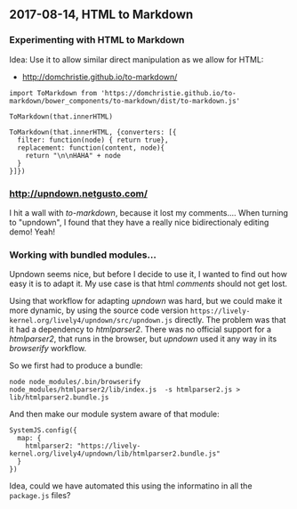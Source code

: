 ## 2017-08-14, HTML to Markdown


### Experimenting with HTML to Markdown

Idea: Use it to allow similar direct manipulation as we allow for HTML:


- http://domchristie.github.io/to-markdown/

```JS
import ToMarkdown from 'https://domchristie.github.io/to-markdown/bower_components/to-markdown/dist/to-markdown.js'

ToMarkdown(that.innerHTML)

ToMarkdown(that.innerHTML, {converters: [{
  filter: function(node) { return true},
  replacement: function(content, node){
    return "\n\nHAHA" + node
  }
}]})
```


### http://upndown.netgusto.com/

I hit a wall with *to-markdown*, because it lost my comments.... 
When turning to "upndown", I found that they have a really nice bidirectionaly editing demo! Yeah!


### Working with bundled modules...

Upndown seems nice, but before I decide to use it, I wanted to find out how easy it is to adapt it. My use case is that html *comments* should not get lost.

Using that workflow for adapting *upndown* was hard, but we could make it more dynamic, by using the source code version `https://lively-kernel.org/lively4/upndown/src/upndown.js` directly. The problem was that it had a dependency to *htmlparser2*. There was no official support for a *htmlparser2*, that runs in the browser, but *upndown* used it any way in its *browserify* workflow.

So we first had to produce a bundle: 
```
node node_modules/.bin/browserify node_modules/htmlparser2/lib/index.js  -s htmlparser2.js > lib/htmlparser2.bundle.js 
```

And then make our module system aware of that module: 

```
SystemJS.config({
  map: {
    htmlparser2: "https://lively-kernel.org/lively4/upndown/lib/htmlparser2.bundle.js"     
  }
})
```

Idea, could we have automated this using the informatino in all the `package.js` files?





